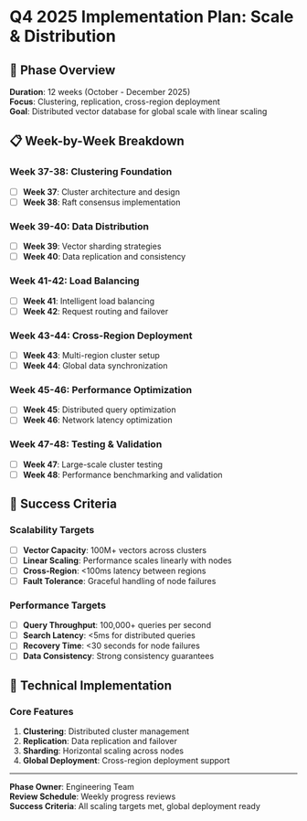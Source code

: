 # Q4 2025 Implementation Plan: Scale & Distribution

## 🎯 Phase Overview

**Duration**: 12 weeks (October - December 2025)  
**Focus**: Clustering, replication, cross-region deployment  
**Goal**: Distributed vector database for global scale with linear scaling

## 📋 Week-by-Week Breakdown

### **Week 37-38: Clustering Foundation**
- [ ] **Week 37**: Cluster architecture and design
- [ ] **Week 38**: Raft consensus implementation

### **Week 39-40: Data Distribution**
- [ ] **Week 39**: Vector sharding strategies
- [ ] **Week 40**: Data replication and consistency

### **Week 41-42: Load Balancing**
- [ ] **Week 41**: Intelligent load balancing
- [ ] **Week 42**: Request routing and failover

### **Week 43-44: Cross-Region Deployment**
- [ ] **Week 43**: Multi-region cluster setup
- [ ] **Week 44**: Global data synchronization

### **Week 45-46: Performance Optimization**
- [ ] **Week 45**: Distributed query optimization
- [ ] **Week 46**: Network latency optimization

### **Week 47-48: Testing & Validation**
- [ ] **Week 47**: Large-scale cluster testing
- [ ] **Week 48**: Performance benchmarking and validation

## 🎯 Success Criteria

### **Scalability Targets**
- [ ] **Vector Capacity**: 100M+ vectors across clusters
- [ ] **Linear Scaling**: Performance scales linearly with nodes
- [ ] **Cross-Region**: <100ms latency between regions
- [ ] **Fault Tolerance**: Graceful handling of node failures

### **Performance Targets**
- [ ] **Query Throughput**: 100,000+ queries per second
- [ ] **Search Latency**: <5ms for distributed queries
- [ ] **Recovery Time**: <30 seconds for node failures
- [ ] **Data Consistency**: Strong consistency guarantees

## 🔧 Technical Implementation

### **Core Features**
1. **Clustering**: Distributed cluster management
2. **Replication**: Data replication and failover
3. **Sharding**: Horizontal scaling across nodes
4. **Global Deployment**: Cross-region deployment support

---

**Phase Owner**: Engineering Team  
**Review Schedule**: Weekly progress reviews  
**Success Criteria**: All scaling targets met, global deployment ready

